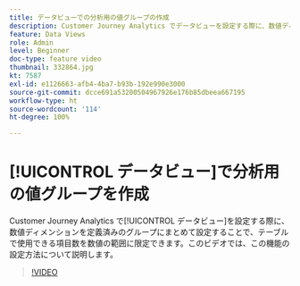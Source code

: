 ```yaml
---
title: データビューでの分析用の値グループの作成
description: Customer Journey Analytics でデータビューを設定する際に、数値ディメンションを定義済みグループにまとめて設定することで、テーブルで使用できる項目数を数値の範囲に限定できます。このビデオでは、この機能の設定方法について説明します。
feature: Data Views
role: Admin
level: Beginner
doc-type: feature video
thumbnail: 332864.jpg
kt: 7587
exl-id: e1126663-afb4-4ba7-b93b-192e990e3000
source-git-commit: dcce691a53200504967926e176b85dbeea667195
workflow-type: ht
source-wordcount: '114'
ht-degree: 100%

---
```


# [!UICONTROL データビュー]で分析用の値グループを作成

Customer Journey Analytics で[!UICONTROL データビュー]を設定する際に、数値ディメンションを定義済みのグループにまとめて設定することで、テーブルで使用できる項目数を数値の範囲に限定できます。このビデオでは、この機能の設定方法について説明します。

>[!VIDEO](https://video.tv.adobe.com/v/332864/?quality=12&learn=on)
